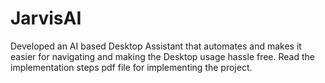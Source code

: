 # JarvisAI
Developed an AI based Desktop Assistant that automates and makes it easier for navigating and making the Desktop usage hassle free.
Read the implementation steps pdf file for implementing the project.
